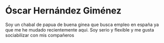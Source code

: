 # Óscar Hernández Giménez
Soy un chabal de papua de buena ginea que busca empleo
en españa ya que me he mudado recientemente aqui.
Soy serio y flexible y me gusta sociabilizar 
con mis compañeros
